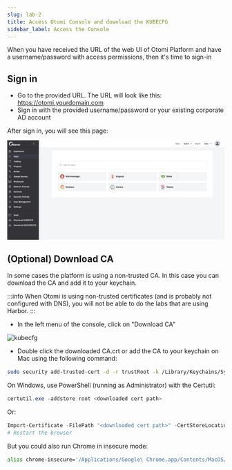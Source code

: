 ```yaml
---
slug: lab-2
title: Access Otomi Console and download the KUBECFG
sidebar_label: Access the Console
---
```


When you have received the URL of the web UI of Otomi Platform and have a username/password with access permissions, then it's time to sign-in

## Sign in

- Go to the provided URL. The URL will look like this: https://otomi.yourdomain.com
- Sign in with the provided username/password or your existing corporate AD account

After sign in, you will see this page:

![Team apps](../../img/team-apps.png)

## (Optional) Download CA

In some cases the platform is using a non-trusted CA. In this case you can download the CA and add it to your keychain.

:::info 
When Otomi is using non-trusted certificates (and is probably not configured with DNS), you will not be able to do the labs that are using Harbor.
::: 

- In the left menu of the console, click on "Download CA"

![kubecfg](../../img/ca.png)

- Double click the downloaded CA.crt or add the CA to your keychain on Mac using the following command:

```bash
sudo security add-trusted-cert -d -r trustRoot -k /Library/Keychains/System.keychain ~/Downloads/ca.crt
```

On Windows, use PowerShell (running as Administrator) with the Certutil:

```powershell
certutil.exe -addstore root <downloaded cert path>
```

Or:

```powershell
Import-Certificate -FilePath "<downloaded cert path>" -CertStoreLocation Cert:\LocalMachine\Root
# Restart the browser
```

But you could also run Chrome in insecure mode:

```bash
alias chrome-insecure='/Applications/Google\ Chrome.app/Contents/MacOS/Google\ Chrome --ignore-certificate-errors --ignore-urlfetcher-cert-requests &> /dev/null'
```